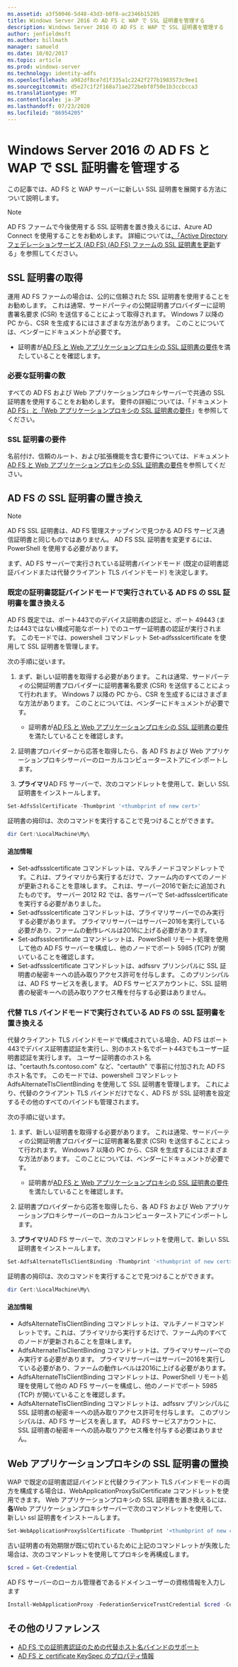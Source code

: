 ```yaml
---
ms.assetid: a3f50046-5d48-43d3-b0f8-ac2346b15285
title: Windows Server 2016 の AD FS と WAP で SSL 証明書を管理する
description: Windows Server 2016 の AD FS と WAP で SSL 証明書を管理する
author: jenfieldmsft
ms.author: billmath
manager: samueld
ms.date: 10/02/2017
ms.topic: article
ms.prod: windows-server
ms.technology: identity-adfs
ms.openlocfilehash: a982df8ce7d1f335a1c2242f277b1983573c9ee1
ms.sourcegitcommit: d5e27c1f2f168a71ae272bebf8f50e1b3ccbcca3
ms.translationtype: MT
ms.contentlocale: ja-JP
ms.lasthandoff: 07/23/2020
ms.locfileid: "86954205"
---
```

# <a name="managing-ssl-certificates-in-ad-fs-and-wap-in-windows-server-2016"></a>Windows Server 2016 の AD FS と WAP で SSL 証明書を管理する



この記事では、AD FS と WAP サーバーに新しい SSL 証明書を展開する方法について説明します。

>[!NOTE]
>AD FS ファームで今後使用する SSL 証明書を置き換えるには、Azure AD Connect を使用することをお勧めします。  詳細については[、「Active Directory フェデレーションサービス (AD FS) (AD FS) ファームの SSL 証明書を更新](/azure/active-directory/connect/active-directory-aadconnectfed-ssl-update)する」を参照してください。

## <a name="obtaining-your-ssl-certificates"></a>SSL 証明書の取得
運用 AD FS ファームの場合は、公的に信頼された SSL 証明書を使用することをお勧めします。 これは通常、サードパーティの公開証明書プロバイダーに証明書署名要求 (CSR) を送信することによって取得されます。 Windows 7 以降の PC から、CSR を生成するにはさまざまな方法があります。 このことについては、ベンダーにドキュメントが必要です。

- 証明書が[AD FS と Web アプリケーションプロキシの SSL 証明書の要件](../overview/ad-fs-requirements.md#BKMK_1)を満たしていることを確認します。

### <a name="how-many-certificates-are-needed"></a>必要な証明書の数
すべての AD FS および Web アプリケーションプロキシサーバーで共通の SSL 証明書を使用することをお勧めします。 要件の詳細については、「ドキュメント[AD FS」と「Web アプリケーションプロキシの SSL 証明書の要件](../overview/ad-fs-requirements.md#BKMK_1)」を参照してください。

### <a name="ssl-certificate-requirements"></a>SSL 証明書の要件
名前付け、信頼のルート、および拡張機能を含む要件については、ドキュメント[AD FS と Web アプリケーションプロキシの SSL 証明書の要件](../overview/ad-fs-requirements.md#BKMK_1)を参照してください。

## <a name="replacing-the-ssl-certificate-for-ad-fs"></a>AD FS の SSL 証明書の置き換え
> [!NOTE]
> AD FS SSL 証明書は、AD FS 管理スナップインで見つかる AD FS サービス通信証明書と同じものではありません。 AD FS SSL 証明書を変更するには、PowerShell を使用する必要があります。

まず、AD FS サーバーで実行されている証明書バインドモード (既定の証明書認証バインドまたは代替クライアント TLS バインドモード) を決定します。

### <a name="replacing-the-ssl-certificate-for-ad-fs-running-in-default-certificate-authentication-binding-mode"></a>既定の証明書認証バインドモードで実行されている AD FS の SSL 証明書を置き換える
AD FS 既定では、ポート443でのデバイス証明書の認証と、ポート 49443 (または443ではない構成可能なポート) でのユーザー証明書の認証が実行されます。
このモードでは、powershell コマンドレット Set-adfssslcertificate を使用して SSL 証明書を管理します。

次の手順に従います。

1. まず、新しい証明書を取得する必要があります。 これは通常、サードパーティの公開証明書プロバイダーに証明書署名要求 (CSR) を送信することによって行われます。 Windows 7 以降の PC から、CSR を生成するにはさまざまな方法があります。 このことについては、ベンダーにドキュメントが必要です。

    * 証明書が[AD FS と Web アプリケーションプロキシの SSL 証明書の要件](../overview/ad-fs-requirements.md#BKMK_1)を満たしていることを確認します。

1. 証明書プロバイダーから応答を取得したら、各 AD FS および Web アプリケーションプロキシサーバーのローカルコンピューターストアにインポートします。

1. **プライマリ**AD FS サーバーで、次のコマンドレットを使用して、新しい SSL 証明書をインストールします。

```powershell
Set-AdfsSslCertificate -Thumbprint '<thumbprint of new cert>'
```

証明書の拇印は、次のコマンドを実行することで見つけることができます。

```powershell
dir Cert:\LocalMachine\My\
```

#### <a name="additional-notes"></a>追加情報

* Set-adfssslcertificate コマンドレットは、マルチノードコマンドレットです。これは、プライマリから実行するだけで、ファーム内のすべてのノードが更新されることを意味します。 これは、サーバー2016で新たに追加されたものです。 サーバー 2012 R2 では、各サーバーで Set-adfssslcertificate を実行する必要がありました。
* Set-adfssslcertificate コマンドレットは、プライマリサーバーでのみ実行する必要があります。 プライマリサーバーはサーバー2016を実行している必要があり、ファームの動作レベルは2016に上げる必要があります。
* Set-adfssslcertificate コマンドレットは、PowerShell リモート処理を使用して他の AD FS サーバーを構成し、他のノードでポート 5985 (TCP) が開いていることを確認します。
* Set-adfssslcertificate コマンドレットは、adfssrv プリンシパルに SSL 証明書の秘密キーへの読み取りアクセス許可を付与します。 このプリンシパルは、AD FS サービスを表します。 AD FS サービスアカウントに、SSL 証明書の秘密キーへの読み取りアクセス権を付与する必要はありません。

### <a name="replacing-the-ssl-certificate-for-ad-fs-running-in-alternate-tls-binding-mode"></a>代替 TLS バインドモードで実行されている AD FS の SSL 証明書を置き換える
代替クライアント TLS バインドモードで構成されている場合、AD FS はポート443でデバイス証明書認証を実行し、別のホスト名でポート443でもユーザー証明書認証を実行します。 ユーザー証明書のホスト名は、"certauth.fs.contoso.com" など、"certauth" で事前に付加された AD FS ホスト名です。
このモードでは、powershell コマンドレット AdfsAlternateTlsClientBinding を使用して SSL 証明書を管理します。 これにより、代替のクライアント TLS バインドだけでなく、AD FS が SSL 証明書を設定するその他のすべてのバインドも管理されます。

次の手順に従います。

1. まず、新しい証明書を取得する必要があります。 これは通常、サードパーティの公開証明書プロバイダーに証明書署名要求 (CSR) を送信することによって行われます。 Windows 7 以降の PC から、CSR を生成するにはさまざまな方法があります。 このことについては、ベンダーにドキュメントが必要です。

    * 証明書が[AD FS と Web アプリケーションプロキシの SSL 証明書の要件](../overview/ad-fs-requirements.md#BKMK_1)を満たしていることを確認します。

1. 証明書プロバイダーから応答を取得したら、各 AD FS および Web アプリケーションプロキシサーバーのローカルコンピューターストアにインポートします。

1. **プライマリ**AD FS サーバーで、次のコマンドレットを使用して、新しい SSL 証明書をインストールします。

```powershell
Set-AdfsAlternateTlsClientBinding -Thumbprint '<thumbprint of new cert>'
```

証明書の拇印は、次のコマンドを実行することで見つけることができます。

```powershell
dir Cert:\LocalMachine\My\
```

#### <a name="additional-notes"></a>追加情報

* AdfsAlternateTlsClientBinding コマンドレットは、マルチノードコマンドレットです。これは、プライマリから実行するだけで、ファーム内のすべてのノードが更新されることを意味します。
* AdfsAlternateTlsClientBinding コマンドレットは、プライマリサーバーでのみ実行する必要があります。 プライマリサーバーはサーバー2016を実行している必要があり、ファームの動作レベルは2016に上げる必要があります。
* AdfsAlternateTlsClientBinding コマンドレットは、PowerShell リモート処理を使用して他の AD FS サーバーを構成し、他のノードでポート 5985 (TCP) が開いていることを確認します。
* AdfsAlternateTlsClientBinding コマンドレットは、adfssrv プリンシパルに SSL 証明書の秘密キーへの読み取りアクセス許可を付与します。 このプリンシパルは、AD FS サービスを表します。 AD FS サービスアカウントに、SSL 証明書の秘密キーへの読み取りアクセス権を付与する必要はありません。

## <a name="replacing-the-ssl-certificate-for-the-web-application-proxy"></a>Web アプリケーションプロキシの SSL 証明書の置換
WAP で既定の証明書認証バインドと代替クライアント TLS バインドモードの両方を構成する場合は、WebApplicationProxySslCertificate コマンドレットを使用できます。
Web アプリケーションプロキシの SSL 証明書を置き換えるには、**各**Web アプリケーションプロキシサーバーで次のコマンドレットを使用して、新しい ssl 証明書をインストールします。

```powershell
Set-WebApplicationProxySslCertificate -Thumbprint '<thumbprint of new cert>'
```

古い証明書の有効期限が既に切れているために上記のコマンドレットが失敗した場合は、次のコマンドレットを使用してプロキシを再構成します。

```powershell
$cred = Get-Credential
```

AD FS サーバーのローカル管理者であるドメインユーザーの資格情報を入力します

```powershell
Install-WebApplicationProxy -FederationServiceTrustCredential $cred -CertificateThumbprint '<thumbprint of new cert>' -FederationServiceName 'fs.contoso.com'
```

## <a name="additional-references"></a>その他のリファレンス  
* [AD FS での証明書認証のための代替ホスト名バインドのサポート](../operations/AD-FS-support-for-alternate-hostname-binding-for-certificate-authentication.md)
* [AD FS と certificate KeySpec のプロパティ情報](../technical-reference/AD-FS-and-KeySpec-Property.md)
